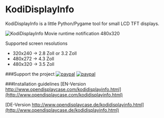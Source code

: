 # KodiDisplayInfo
KodiDisplayInfo is a little Python/Pygame tool for small LCD TFT displays.

![KodiDisplayInfo Movie runtime notification 480x320](http://www.opendisplaycase.com/fileadmin/images/opendisplaycase/kodidisplayinfo/kodidisplayinfo-2.png "KodiDisplayInfo Movie runtime notification 480x320")

Supported screen resolutions
* 320x240 -> 2.8 Zoll or 3.2 Zoll
* 480x272 -> 4.3 Zoll
* 480x320 -> 3.5 Zoll

###Support the project
[![paypal](https://www.paypalobjects.com/en_US/i/btn/btn_donateCC_LG.gif)](https://www.paypal.com/cgi-bin/webscr?cmd=_s-xclick&hosted_button_id=9Z7V23G7BDZYJ)
[![paypal](https://www.paypalobjects.com/de_DE/DE/i/btn/btn_donateCC_LG.gif)](https://www.paypal.com/cgi-bin/webscr?cmd=_s-xclick&hosted_button_id=9Z7V23G7BDZYJ)

###Installation guidelines
[EN-Version http://www.opendisplaycase.com/kodidisplayinfo.html](http://www.opendisplaycase.com/kodidisplayinfo.html)

[DE-Version http://www.opendisplaycase.de/kodidisplayinfo.html](http://www.opendisplaycase.de/kodidisplayinfo.html)

